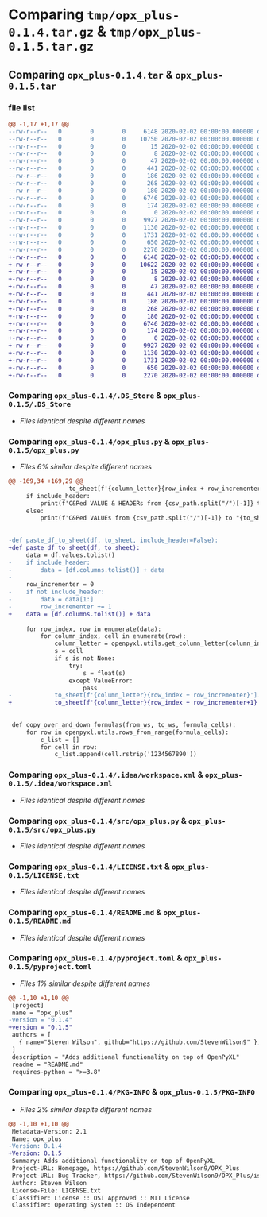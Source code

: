 # Comparing `tmp/opx_plus-0.1.4.tar.gz` & `tmp/opx_plus-0.1.5.tar.gz`

## Comparing `opx_plus-0.1.4.tar` & `opx_plus-0.1.5.tar`

### file list

```diff
@@ -1,17 +1,17 @@
--rw-r--r--   0        0        0     6148 2020-02-02 00:00:00.000000 opx_plus-0.1.4/.DS_Store
--rw-r--r--   0        0        0    10750 2020-02-02 00:00:00.000000 opx_plus-0.1.4/opx_plus.py
--rw-r--r--   0        0        0       15 2020-02-02 00:00:00.000000 opx_plus-0.1.4/requirements.txt
--rw-r--r--   0        0        0        8 2020-02-02 00:00:00.000000 opx_plus-0.1.4/top_level.txt
--rw-r--r--   0        0        0       47 2020-02-02 00:00:00.000000 opx_plus-0.1.4/.idea/.gitignore
--rw-r--r--   0        0        0      441 2020-02-02 00:00:00.000000 opx_plus-0.1.4/.idea/OPX_Plus.iml
--rw-r--r--   0        0        0      186 2020-02-02 00:00:00.000000 opx_plus-0.1.4/.idea/misc.xml
--rw-r--r--   0        0        0      268 2020-02-02 00:00:00.000000 opx_plus-0.1.4/.idea/modules.xml
--rw-r--r--   0        0        0      180 2020-02-02 00:00:00.000000 opx_plus-0.1.4/.idea/vcs.xml
--rw-r--r--   0        0        0     6746 2020-02-02 00:00:00.000000 opx_plus-0.1.4/.idea/workspace.xml
--rw-r--r--   0        0        0      174 2020-02-02 00:00:00.000000 opx_plus-0.1.4/.idea/inspectionProfiles/profiles_settings.xml
--rw-r--r--   0        0        0        0 2020-02-02 00:00:00.000000 opx_plus-0.1.4/src/__init__.py
--rw-r--r--   0        0        0     9927 2020-02-02 00:00:00.000000 opx_plus-0.1.4/src/opx_plus.py
--rw-r--r--   0        0        0     1130 2020-02-02 00:00:00.000000 opx_plus-0.1.4/LICENSE.txt
--rw-r--r--   0        0        0     1731 2020-02-02 00:00:00.000000 opx_plus-0.1.4/README.md
--rw-r--r--   0        0        0      650 2020-02-02 00:00:00.000000 opx_plus-0.1.4/pyproject.toml
--rw-r--r--   0        0        0     2270 2020-02-02 00:00:00.000000 opx_plus-0.1.4/PKG-INFO
+-rw-r--r--   0        0        0     6148 2020-02-02 00:00:00.000000 opx_plus-0.1.5/.DS_Store
+-rw-r--r--   0        0        0    10622 2020-02-02 00:00:00.000000 opx_plus-0.1.5/opx_plus.py
+-rw-r--r--   0        0        0       15 2020-02-02 00:00:00.000000 opx_plus-0.1.5/requirements.txt
+-rw-r--r--   0        0        0        8 2020-02-02 00:00:00.000000 opx_plus-0.1.5/top_level.txt
+-rw-r--r--   0        0        0       47 2020-02-02 00:00:00.000000 opx_plus-0.1.5/.idea/.gitignore
+-rw-r--r--   0        0        0      441 2020-02-02 00:00:00.000000 opx_plus-0.1.5/.idea/OPX_Plus.iml
+-rw-r--r--   0        0        0      186 2020-02-02 00:00:00.000000 opx_plus-0.1.5/.idea/misc.xml
+-rw-r--r--   0        0        0      268 2020-02-02 00:00:00.000000 opx_plus-0.1.5/.idea/modules.xml
+-rw-r--r--   0        0        0      180 2020-02-02 00:00:00.000000 opx_plus-0.1.5/.idea/vcs.xml
+-rw-r--r--   0        0        0     6746 2020-02-02 00:00:00.000000 opx_plus-0.1.5/.idea/workspace.xml
+-rw-r--r--   0        0        0      174 2020-02-02 00:00:00.000000 opx_plus-0.1.5/.idea/inspectionProfiles/profiles_settings.xml
+-rw-r--r--   0        0        0        0 2020-02-02 00:00:00.000000 opx_plus-0.1.5/src/__init__.py
+-rw-r--r--   0        0        0     9927 2020-02-02 00:00:00.000000 opx_plus-0.1.5/src/opx_plus.py
+-rw-r--r--   0        0        0     1130 2020-02-02 00:00:00.000000 opx_plus-0.1.5/LICENSE.txt
+-rw-r--r--   0        0        0     1731 2020-02-02 00:00:00.000000 opx_plus-0.1.5/README.md
+-rw-r--r--   0        0        0      650 2020-02-02 00:00:00.000000 opx_plus-0.1.5/pyproject.toml
+-rw-r--r--   0        0        0     2270 2020-02-02 00:00:00.000000 opx_plus-0.1.5/PKG-INFO
```

### Comparing `opx_plus-0.1.4/.DS_Store` & `opx_plus-0.1.5/.DS_Store`

 * *Files identical despite different names*

### Comparing `opx_plus-0.1.4/opx_plus.py` & `opx_plus-0.1.5/opx_plus.py`

 * *Files 6% similar despite different names*

```diff
@@ -169,34 +169,29 @@
                 to_sheet[f'{column_letter}{row_index + row_incrementer}'].value = s
     if include_header:
         print(f'C&Ped VALUE & HEADERs from {csv_path.split("/")[-1]} to "{to_sheet.title}"')
     else:
         print(f'C&Ped VALUEs from {csv_path.split("/")[-1]} to "{to_sheet.title}"')
 
 
-def paste_df_to_sheet(df, to_sheet, include_header=False):
+def paste_df_to_sheet(df, to_sheet):
     data = df.values.tolist()
-    if include_header:
-        data = [df.columns.tolist()] + data
-
     row_incrementer = 0
-    if not include_header:
-        data = data[1:]
-        row_incrementer += 1
+    data = [df.columns.tolist()] + data
 
     for row_index, row in enumerate(data):
         for column_index, cell in enumerate(row):
             column_letter = openpyxl.utils.get_column_letter(column_index + 1)
             s = cell
             if s is not None:
                 try:
                     s = float(s)
                 except ValueError:
                     pass
-            to_sheet[f'{column_letter}{row_index + row_incrementer}'].value = s
+            to_sheet[f'{column_letter}{row_index + row_incrementer+1}'].value = s
 
 
 def copy_over_and_down_formulas(from_ws, to_ws, formula_cells):
     for row in openpyxl.utils.rows_from_range(formula_cells):
         c_list = []
         for cell in row:
             c_list.append(cell.rstrip('1234567890'))
```

### Comparing `opx_plus-0.1.4/.idea/workspace.xml` & `opx_plus-0.1.5/.idea/workspace.xml`

 * *Files identical despite different names*

### Comparing `opx_plus-0.1.4/src/opx_plus.py` & `opx_plus-0.1.5/src/opx_plus.py`

 * *Files identical despite different names*

### Comparing `opx_plus-0.1.4/LICENSE.txt` & `opx_plus-0.1.5/LICENSE.txt`

 * *Files identical despite different names*

### Comparing `opx_plus-0.1.4/README.md` & `opx_plus-0.1.5/README.md`

 * *Files identical despite different names*

### Comparing `opx_plus-0.1.4/pyproject.toml` & `opx_plus-0.1.5/pyproject.toml`

 * *Files 1% similar despite different names*

```diff
@@ -1,10 +1,10 @@
 [project]
 name = "opx_plus"
-version = "0.1.4"
+version = "0.1.5"
 authors = [
   { name="Steven Wilson", github="https://github.com/StevenWilson9" },
 ]
 description = "Adds additional functionality on top of OpenPyXL"
 readme = "README.md"
 requires-python = ">=3.8"
```

### Comparing `opx_plus-0.1.4/PKG-INFO` & `opx_plus-0.1.5/PKG-INFO`

 * *Files 2% similar despite different names*

```diff
@@ -1,10 +1,10 @@
 Metadata-Version: 2.1
 Name: opx_plus
-Version: 0.1.4
+Version: 0.1.5
 Summary: Adds additional functionality on top of OpenPyXL
 Project-URL: Homepage, https://github.com/StevenWilson9/OPX_Plus
 Project-URL: Bug Tracker, https://github.com/StevenWilson9/OPX_Plus/issues
 Author: Steven Wilson
 License-File: LICENSE.txt
 Classifier: License :: OSI Approved :: MIT License
 Classifier: Operating System :: OS Independent
```

